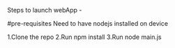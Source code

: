 Steps to launch webApp -

#pre-requisites
Need to have nodejs installed on device
 
1.Clone the repo
2.Run npm install 
3.Run node main.js
